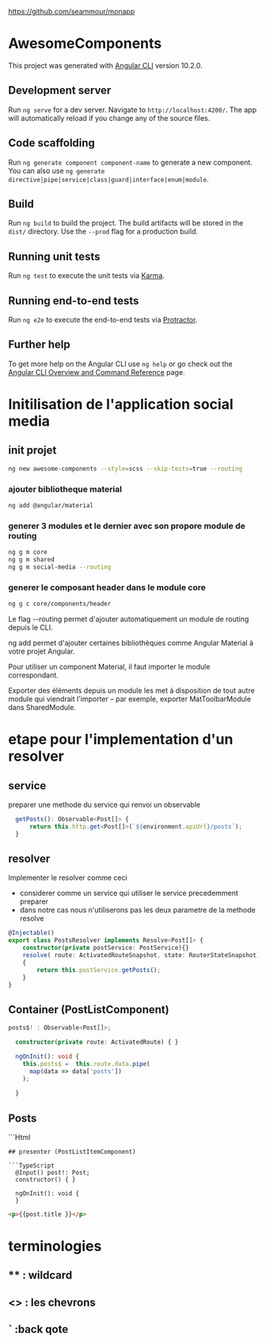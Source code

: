 https://github.com/seammour/monapp

# AwesomeComponents

This project was generated with [Angular CLI](https://github.com/angular/angular-cli) version 10.2.0.

## Development server

Run `ng serve` for a dev server. Navigate to `http://localhost:4200/`. The app will automatically reload if you change any of the source files.

## Code scaffolding

Run `ng generate component component-name` to generate a new component. You can also use `ng generate directive|pipe|service|class|guard|interface|enum|module`.

## Build

Run `ng build` to build the project. The build artifacts will be stored in the `dist/` directory. Use the `--prod` flag for a production build.

## Running unit tests

Run `ng test` to execute the unit tests via [Karma](https://karma-runner.github.io).

## Running end-to-end tests

Run `ng e2e` to execute the end-to-end tests via [Protractor](http://www.protractortest.org/).

## Further help

To get more help on the Angular CLI use `ng help` or go check out the [Angular CLI Overview and Command Reference](https://angular.io/cli) page.


# Initilisation de l'application social media
## init projet
```Bash
ng new awesome-components --style=scss --skip-tests=true --routing
```
### ajouter bibliotheque material 
```Bash
ng add @angular/material
```

### generer 3 modules et le dernier avec son propore module de routing 
```Bash
ng g m core
ng g m shared
ng g m social-media --routing
````

### generer le composant header dans le module core 
```Bash
ng g c core/components/header
```

Le flag  --routing  permet d'ajouter automatiquement un module de routing depuis le CLI.

ng add  permet d'ajouter certaines bibliothèques comme Angular Material à votre projet Angular.

Pour utiliser un component Material, il faut importer le module correspondant.

Exporter des éléments depuis un module les met à disposition de tout autre module qui viendrait l'importer – par exemple, exporter MatToolbarModule dans SharedModule.



# etape pour l'implementation d'un resolver 

## service
preparer une methode du service qui renvoi un observable
```TypeScript
  getPosts(): Observable<Post[]> {
      return this.http.get<Post[]>(`${environment.apiUrl}/posts`);
  }
```

## resolver
Implementer le resolver comme ceci
- considerer comme un service qui utiliser le service precedemment preparer
- dans notre cas nous n'utiliserons pas les deux parametre de la methode resolve
```TypeScript
@Injectable()
export class PostsResolver implements Resolve<Post[]> {
    constructor(private postService: PostService){}
    resolve( route: ActivatedRouteSnapshot, state: RouterStateSnapshot): Observable<Post[]>
    {
        return this.postService.getPosts();
    }
}
```

## Container (PostListComponent)
```TypeScript
posts$! : Observable<Post[]>;

  constructor(private route: ActivatedRoute) { }

  ngOnInit(): void {
    this.posts$ =  this.route.data.pipe(
      map(data => data['posts'])
    );
    
  }
```
<h2>Posts</h2>
<app-post-list-item *ngFor="let post of posts$ | async" [post]="post">
</app-post-list-item>
```Html

```
## presenter (PostListItemComponent)

```TypeScript
  @Input() post!: Post;
  constructor() { }

  ngOnInit(): void {
  }
```
```HTML
<p>{{post.title }}</p>
```


# terminologies
## ** : wildcard
## <> : les chevrons
## `  :back qote 
